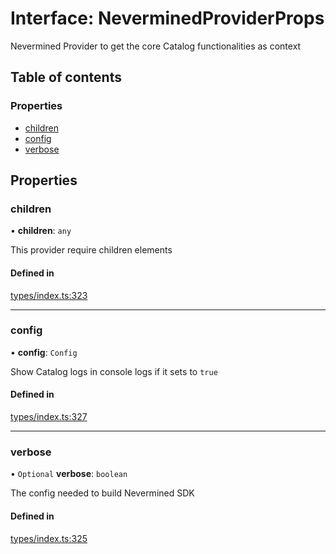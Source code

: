 # Interface: NeverminedProviderProps

Nevermined Provider to get the core Catalog functionalities as context

## Table of contents

### Properties

- [children](NeverminedProviderProps.md#children)
- [config](NeverminedProviderProps.md#config)
- [verbose](NeverminedProviderProps.md#verbose)

## Properties

### children

• **children**: `any`

This provider require children elements

#### Defined in

[types/index.ts:323](https://github.com/nevermined-io/components-catalog/blob/92824c5/lib/src/types/index.ts#L323)

___

### config

• **config**: `Config`

Show Catalog logs in console logs if it sets to `true`

#### Defined in

[types/index.ts:327](https://github.com/nevermined-io/components-catalog/blob/92824c5/lib/src/types/index.ts#L327)

___

### verbose

• `Optional` **verbose**: `boolean`

The config needed to build Nevermined SDK

#### Defined in

[types/index.ts:325](https://github.com/nevermined-io/components-catalog/blob/92824c5/lib/src/types/index.ts#L325)
